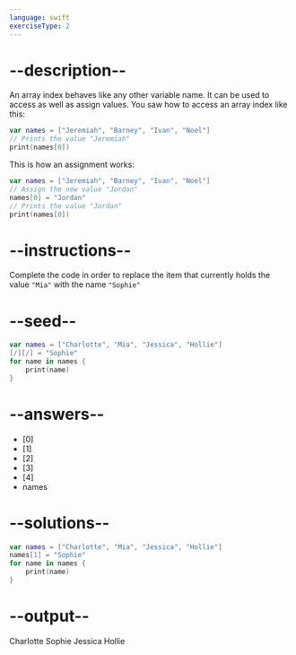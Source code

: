 ```yaml
---
language: swift
exerciseType: 2
---
```


# --description--

An array index behaves like any other variable name.
It can be used to access as well as assign values.
You saw how to access an array index like this:
```swift
var names = ["Jeremiah", "Barney", "Ivan", "Noel"]
// Prints the value "Jeremiah"
print(names[0])
```
This is how an assignment works:
```swift
var names = ["Jeremiah", "Barney", "Ivan", "Noel"]
// Assign the new value "Jordan"
names[0] = "Jordan"
// Prints the value "Jordan"
print(names[0])
```

# --instructions--

Complete the code in order to replace the item that currently holds the value `"Mia"` with the name `"Sophie"`

# --seed--

```swift
var names = ["Charlotte", "Mia", "Jessica", "Hollie"]
[/][/] = "Sophie"
for name in names {
    print(name)
}
```

# --answers--

- [0]
- [1]
- [2]
- [3]
- [4]
- names

# --solutions--

```swift
var names = ["Charlotte", "Mia", "Jessica", "Hollie"]
names[1] = "Sophie"
for name in names {
    print(name)
}
```

# --output--

Charlotte
Sophie
Jessica
Hollie
